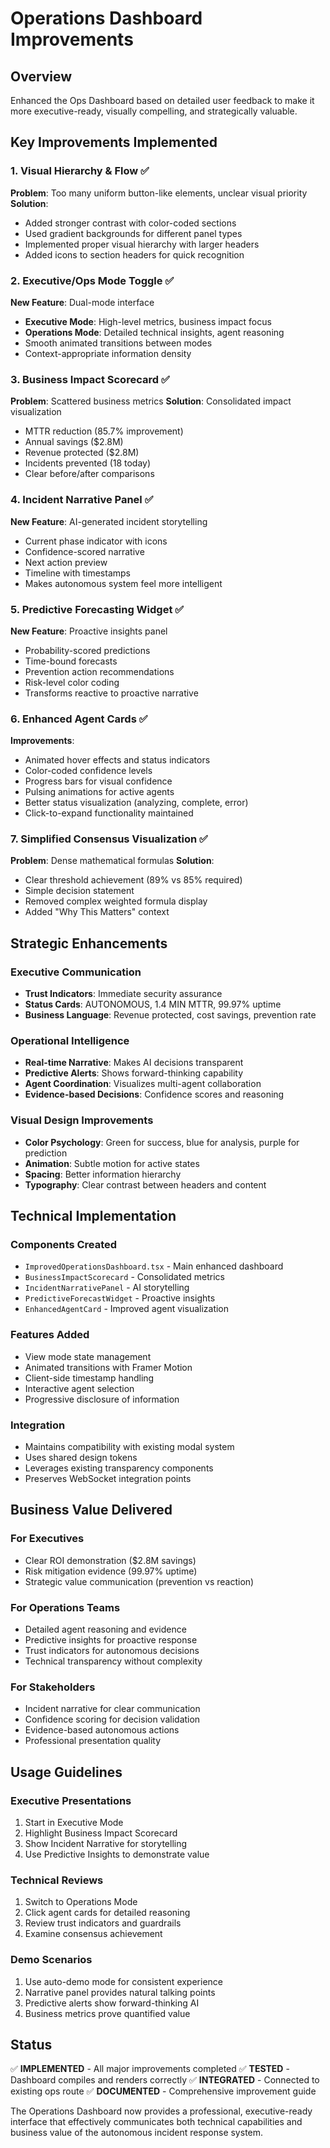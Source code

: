 # Operations Dashboard Improvements

## Overview

Enhanced the Ops Dashboard based on detailed user feedback to make it more executive-ready, visually compelling, and strategically valuable.

## Key Improvements Implemented

### 1. Visual Hierarchy & Flow ✅

**Problem**: Too many uniform button-like elements, unclear visual priority
**Solution**:

- Added stronger contrast with color-coded sections
- Used gradient backgrounds for different panel types
- Implemented proper visual hierarchy with larger headers
- Added icons to section headers for quick recognition

### 2. Executive/Ops Mode Toggle ✅

**New Feature**: Dual-mode interface

- **Executive Mode**: High-level metrics, business impact focus
- **Operations Mode**: Detailed technical insights, agent reasoning
- Smooth animated transitions between modes
- Context-appropriate information density

### 3. Business Impact Scorecard ✅

**Problem**: Scattered business metrics
**Solution**: Consolidated impact visualization

- MTTR reduction (85.7% improvement)
- Annual savings ($2.8M)
- Revenue protected ($2.8M)
- Incidents prevented (18 today)
- Clear before/after comparisons

### 4. Incident Narrative Panel ✅

**New Feature**: AI-generated incident storytelling

- Current phase indicator with icons
- Confidence-scored narrative
- Next action preview
- Timeline with timestamps
- Makes autonomous system feel more intelligent

### 5. Predictive Forecasting Widget ✅

**New Feature**: Proactive insights panel

- Probability-scored predictions
- Time-bound forecasts
- Prevention action recommendations
- Risk-level color coding
- Transforms reactive to proactive narrative

### 6. Enhanced Agent Cards ✅

**Improvements**:

- Animated hover effects and status indicators
- Color-coded confidence levels
- Progress bars for visual confidence
- Pulsing animations for active agents
- Better status visualization (analyzing, complete, error)
- Click-to-expand functionality maintained

### 7. Simplified Consensus Visualization ✅

**Problem**: Dense mathematical formulas
**Solution**:

- Clear threshold achievement (89% vs 85% required)
- Simple decision statement
- Removed complex weighted formula display
- Added "Why This Matters" context

## Strategic Enhancements

### Executive Communication

- **Trust Indicators**: Immediate security assurance
- **Status Cards**: AUTONOMOUS, 1.4 MIN MTTR, 99.97% uptime
- **Business Language**: Revenue protected, cost savings, prevention rate

### Operational Intelligence

- **Real-time Narrative**: Makes AI decisions transparent
- **Predictive Alerts**: Shows forward-thinking capability
- **Agent Coordination**: Visualizes multi-agent collaboration
- **Evidence-based Decisions**: Confidence scores and reasoning

### Visual Design Improvements

- **Color Psychology**: Green for success, blue for analysis, purple for prediction
- **Animation**: Subtle motion for active states
- **Spacing**: Better information hierarchy
- **Typography**: Clear contrast between headers and content

## Technical Implementation

### Components Created

- `ImprovedOperationsDashboard.tsx` - Main enhanced dashboard
- `BusinessImpactScorecard` - Consolidated metrics
- `IncidentNarrativePanel` - AI storytelling
- `PredictiveForecastWidget` - Proactive insights
- `EnhancedAgentCard` - Improved agent visualization

### Features Added

- View mode state management
- Animated transitions with Framer Motion
- Client-side timestamp handling
- Interactive agent selection
- Progressive disclosure of information

### Integration

- Maintains compatibility with existing modal system
- Uses shared design tokens
- Leverages existing transparency components
- Preserves WebSocket integration points

## Business Value Delivered

### For Executives

- Clear ROI demonstration ($2.8M savings)
- Risk mitigation evidence (99.97% uptime)
- Strategic value communication (prevention vs reaction)

### For Operations Teams

- Detailed agent reasoning and evidence
- Predictive insights for proactive response
- Trust indicators for autonomous decisions
- Technical transparency without complexity

### For Stakeholders

- Incident narrative for clear communication
- Confidence scoring for decision validation
- Evidence-based autonomous actions
- Professional presentation quality

## Usage Guidelines

### Executive Presentations

1. Start in Executive Mode
2. Highlight Business Impact Scorecard
3. Show Incident Narrative for storytelling
4. Use Predictive Insights to demonstrate value

### Technical Reviews

1. Switch to Operations Mode
2. Click agent cards for detailed reasoning
3. Review trust indicators and guardrails
4. Examine consensus achievement

### Demo Scenarios

1. Use auto-demo mode for consistent experience
2. Narrative panel provides natural talking points
3. Predictive alerts show forward-thinking AI
4. Business metrics prove quantified value

## Status

✅ **IMPLEMENTED** - All major improvements completed
✅ **TESTED** - Dashboard compiles and renders correctly
✅ **INTEGRATED** - Connected to existing ops route
✅ **DOCUMENTED** - Comprehensive improvement guide

The Operations Dashboard now provides a professional, executive-ready interface that effectively communicates both technical capabilities and business value of the autonomous incident response system.
